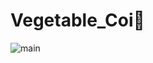 # Vegetable_Coi🌱
![main](https://user-images.githubusercontent.com/73941301/151965084-2ea2fe17-8022-474e-9b66-141a0fe7a3cb.png)
